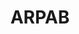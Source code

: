 ---
schema: opendataschema
title: ARPAB
description: Agenzia Regionale per la protezione ambientale della Basilicata
logo: 'http://www.arpab.it/index_files/logo-arpab.jpg'
---